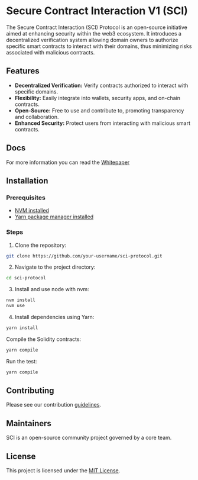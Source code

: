 # Secure Contract Interaction V1 (SCI)

The Secure Contract Interaction (SCI) Protocol is an open-source initiative aimed at enhancing security within the web3 ecosystem. It introduces a decentralized verification system allowing domain owners to authorize specific smart contracts to interact with their domains, thus minimizing risks associated with malicious contracts.

## Features

- **Decentralized Verification:** Verify contracts authorized to interact with specific domains.
- **Flexibility:** Easily integrate into wallets, security apps, and on-chain contracts.
- **Open-Source:** Free to use and contribute to, promoting transparency and collaboration.
- **Enhanced Security:** Protect users from interacting with malicious smart contracts.

## Docs

For more information you can read the [Whitepaper](Whitepaper.pdf)

## Installation

### Prerequisites

- [NVM installed](https://github.com/nvm-sh/nvm)
- [Yarn package manager installed](https://classic.yarnpkg.com/lang/en/docs/install/)

### Steps

1. Clone the repository:

```bash
git clone https://github.com/your-username/sci-protocol.git
````

2. Navigate to the project directory:

```bash
cd sci-protocol
```

3. Install and use node with nvm:

```bash
nvm install
nvm use
```

4. Install dependencies using Yarn:

```bash
yarn install
```

Compile the Solidity contracts:
```bash 
yarn compile
```

Run the test:
```bash 
yarn compile
```

## Contributing

Please see our contribution [guidelines](CONTRIBUTING.md).

## Maintainers
SCI is an open-source community project governed by a core team.

## License

This project is licensed under the [MIT License](LICENSE.txt).
